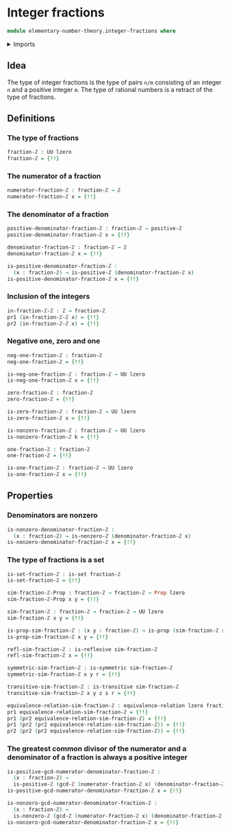 # Integer fractions

```agda
module elementary-number-theory.integer-fractions where
```

<details><summary>Imports</summary>

```agda
open import elementary-number-theory.greatest-common-divisor-integers
open import elementary-number-theory.integers
open import elementary-number-theory.multiplication-integers
open import elementary-number-theory.nonzero-integers

open import foundation.action-on-identifications-functions
open import foundation.binary-relations
open import foundation.cartesian-product-types
open import foundation.dependent-pair-types
open import foundation.equivalence-relations
open import foundation.identity-types
open import foundation.negation
open import foundation.propositions
open import foundation.sets
open import foundation.universe-levels
```

</details>

## Idea

The type of integer fractions is the type of pairs `n/m` consisting of an
integer `n` and a positive integer `m`. The type of rational numbers is a
retract of the type of fractions.

## Definitions

### The type of fractions

```agda
fraction-ℤ : UU lzero
fraction-ℤ = {!!}
```

### The numerator of a fraction

```agda
numerator-fraction-ℤ : fraction-ℤ → ℤ
numerator-fraction-ℤ x = {!!}
```

### The denominator of a fraction

```agda
positive-denominator-fraction-ℤ : fraction-ℤ → positive-ℤ
positive-denominator-fraction-ℤ x = {!!}

denominator-fraction-ℤ : fraction-ℤ → ℤ
denominator-fraction-ℤ x = {!!}

is-positive-denominator-fraction-ℤ :
  (x : fraction-ℤ) → is-positive-ℤ (denominator-fraction-ℤ x)
is-positive-denominator-fraction-ℤ x = {!!}
```

### Inclusion of the integers

```agda
in-fraction-ℤ-ℤ : ℤ → fraction-ℤ
pr1 (in-fraction-ℤ-ℤ x) = {!!}
pr2 (in-fraction-ℤ-ℤ x) = {!!}
```

### Negative one, zero and one

```agda
neg-one-fraction-ℤ : fraction-ℤ
neg-one-fraction-ℤ = {!!}

is-neg-one-fraction-ℤ : fraction-ℤ → UU lzero
is-neg-one-fraction-ℤ x = {!!}

zero-fraction-ℤ : fraction-ℤ
zero-fraction-ℤ = {!!}

is-zero-fraction-ℤ : fraction-ℤ → UU lzero
is-zero-fraction-ℤ x = {!!}

is-nonzero-fraction-ℤ : fraction-ℤ → UU lzero
is-nonzero-fraction-ℤ k = {!!}

one-fraction-ℤ : fraction-ℤ
one-fraction-ℤ = {!!}

is-one-fraction-ℤ : fraction-ℤ → UU lzero
is-one-fraction-ℤ x = {!!}
```

## Properties

### Denominators are nonzero

```agda
is-nonzero-denominator-fraction-ℤ :
  (x : fraction-ℤ) → is-nonzero-ℤ (denominator-fraction-ℤ x)
is-nonzero-denominator-fraction-ℤ x = {!!}
```

### The type of fractions is a set

```agda
is-set-fraction-ℤ : is-set fraction-ℤ
is-set-fraction-ℤ = {!!}
```

```agda
sim-fraction-ℤ-Prop : fraction-ℤ → fraction-ℤ → Prop lzero
sim-fraction-ℤ-Prop x y = {!!}

sim-fraction-ℤ : fraction-ℤ → fraction-ℤ → UU lzero
sim-fraction-ℤ x y = {!!}

is-prop-sim-fraction-ℤ : (x y : fraction-ℤ) → is-prop (sim-fraction-ℤ x y)
is-prop-sim-fraction-ℤ x y = {!!}

refl-sim-fraction-ℤ : is-reflexive sim-fraction-ℤ
refl-sim-fraction-ℤ x = {!!}

symmetric-sim-fraction-ℤ : is-symmetric sim-fraction-ℤ
symmetric-sim-fraction-ℤ x y r = {!!}

transitive-sim-fraction-ℤ : is-transitive sim-fraction-ℤ
transitive-sim-fraction-ℤ x y z s r = {!!}

equivalence-relation-sim-fraction-ℤ : equivalence-relation lzero fraction-ℤ
pr1 equivalence-relation-sim-fraction-ℤ = {!!}
pr1 (pr2 equivalence-relation-sim-fraction-ℤ) = {!!}
pr1 (pr2 (pr2 equivalence-relation-sim-fraction-ℤ)) = {!!}
pr2 (pr2 (pr2 equivalence-relation-sim-fraction-ℤ)) = {!!}
```

### The greatest common divisor of the numerator and a denominator of a fraction is always a positive integer

```agda
is-positive-gcd-numerator-denominator-fraction-ℤ :
  (x : fraction-ℤ) →
  is-positive-ℤ (gcd-ℤ (numerator-fraction-ℤ x) (denominator-fraction-ℤ x))
is-positive-gcd-numerator-denominator-fraction-ℤ x = {!!}

is-nonzero-gcd-numerator-denominator-fraction-ℤ :
  (x : fraction-ℤ) →
  is-nonzero-ℤ (gcd-ℤ (numerator-fraction-ℤ x) (denominator-fraction-ℤ x))
is-nonzero-gcd-numerator-denominator-fraction-ℤ x = {!!}
```
